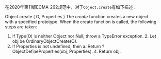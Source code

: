 
在2020年第11版ECMA-262规范中，对于`Object.create`有如下描述：

Object.create ( O, Properties )
The *create* function creates a new object with a specified prototype. When the create function is called, the
following steps are taken:
1. If Type(O) is neither Object nor Null, throw a TypeError exception. 2. Let obj be OrdinaryObjectCreate(O).
3. If Properties is not undefined, then
a. Return ? ObjectDefineProperties(obj, Properties). 4. Return obj.


